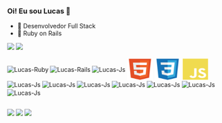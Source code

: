 ### Oi! Eu sou Lucas 👋

- 🔭 Desenvolvedor Full Stack
- 🌱 Ruby on Rails

<div>
 <img loading="lazy" height="180em" src="https://github-readme-stats.vercel.app/api?username=Lucas-SilvaGit&show_icons=true&theme=dark&include_all_commits=true&count_private=true"/>
 
 <img height="180em" src="https://github-readme-stats.vercel.app/api/top-langs/?username=Lucas-SilvaGit&layout=compact&langs_count=7&theme=dark"/>
</div> 

<div style="display: inline-block"><br>
  <img align="center" alt="Lucas-Ruby" height="50" width="60" src="https://cdn.jsdelivr.net/gh/devicons/devicon/icons/ruby/ruby-original.svg">
  <img align="center" alt="Lucas-Rails" height="50" width="60" src="https://cdn.jsdelivr.net/gh/devicons/devicon/icons/rails/rails-original-wordmark.svg">
  <img align="center" alt="Lucas-Js" height="50" width="60" src="https://cdn.jsdelivr.net/gh/devicons/devicon/icons/nodejs/nodejs-original.svg">
  <img align="center" alt="Lucas-HTML" height="50" width="60" src="https://raw.githubusercontent.com/devicons/devicon/master/icons/html5/html5-original.svg">
  <img align="center" alt="Lucas-CSS" height="50" width="60" src="https://raw.githubusercontent.com/devicons/devicon/master/icons/css3/css3-original.svg">
  <img align="center" alt="Lucas-Js" height="50" width="60" src="https://raw.githubusercontent.com/devicons/devicon/master/icons/javascript/javascript-plain.svg">
  <img align="center" alt="Lucas-Js" height="50" width="60" src="https://cdn.jsdelivr.net/gh/devicons/devicon/icons/react/react-original.svg">
  <img align="center" alt="Lucas-Js" height="50" width="60" src="https://cdn.jsdelivr.net/gh/devicons/devicon/icons/postgresql/postgresql-original.svg">
  <img align="center" alt="Lucas-Js" height="50" width="60" src="https://cdn.jsdelivr.net/gh/devicons/devicon/icons/mysql/mysql-original.svg">
  <img align="center" alt="Lucas-Js" height="50" width="60" src="https://cdn.jsdelivr.net/gh/devicons/devicon/icons/rspec/rspec-original.svg">
  <img align="center" alt="Lucas-Js" height="50" width="60" src="https://cdn.jsdelivr.net/gh/devicons/devicon/icons/bootstrap/bootstrap-original.svg">
  <img align="center" alt="Lucas-Js" height="50" width="60" src="https://cdn.jsdelivr.net/gh/devicons/devicon/icons/bitbucket/bitbucket-original.svg">
  <img align="center" alt="Lucas-Js" height="50" width="60" src="https://cdn.jsdelivr.net/gh/devicons/devicon/icons/docker/docker-plain.svg">  



</div>

##

<div>
  <a href="https://www.linkedin.com/in/lucas-silva-423239120" target="_blank"><img src="https://img.shields.io/badge/-LinkedIn-%230077B5?style=for-the-badge&logo=linkedin&logoColor=white" target="_blank"></a> 
  <a href = "mailto:lucasnba2324@gmail.com"><img src="https://img.shields.io/badge/-Gmail-%23333?style=for-the-badge&logo=gmail&logoColor=white" target="_blank"></a>
  <a href="https://instagram.com/lucas23_ofc" target="_blank"><img src="https://img.shields.io/badge/-Instagram-%23E4405F?style=for-the-badge&logo=instagram&logoColor=white" target="_blank"></a>
</div>
